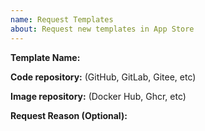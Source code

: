 ```yaml
---
name: Request Templates
about: Request new templates in App Store
---
```


**Template Name:** 

**Code repository:** (GitHub, GitLab, Gitee, etc)

**Image repository:** (Docker Hub, Ghcr, etc)

**Request Reason (Optional):**
